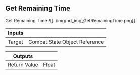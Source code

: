 ## Get Remaining Time
Get Remaining Time
![[../img/nd_img_GetRemainingTime.png]]

|Inputs||
|--|--|
| Target | Combat State Object Reference |

|Outputs||
|--|--|
| Return Value | Float |
